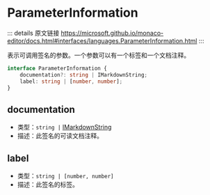 # ParameterInformation
        
::: details 原文链接
https://microsoft.github.io/monaco-editor/docs.html#interfaces/languages.ParameterInformation.html
:::

表示可调用签名的参数。一个参数可以有一个标签和一个文档注释。

```ts
interface ParameterInformation {
    documentation?: string | IMarkdownString;
    label: string | [number, number];
}
```

## documentation
- 类型：`string |` [IMarkdownString](/api/IMarkdownString.md)
- 描述：此签名的可读文档注释。
## label
- 类型：`string | [number, number]`
- 描述：此签名的标签。